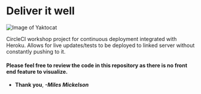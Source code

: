 # Deliver it well

![Image of Yaktocat](https://octodex.github.com/images/yaktocat.png)

CircleCI workshop project for continuous deployment integrated with Heroku. Allows for live updates/tests to be deployed to linked server without constantly pushing to it.

#### Please feel free to review the code in this repository as there is no front end feature to visualize.

* **Thank you**, ***-Miles Mickelson***
